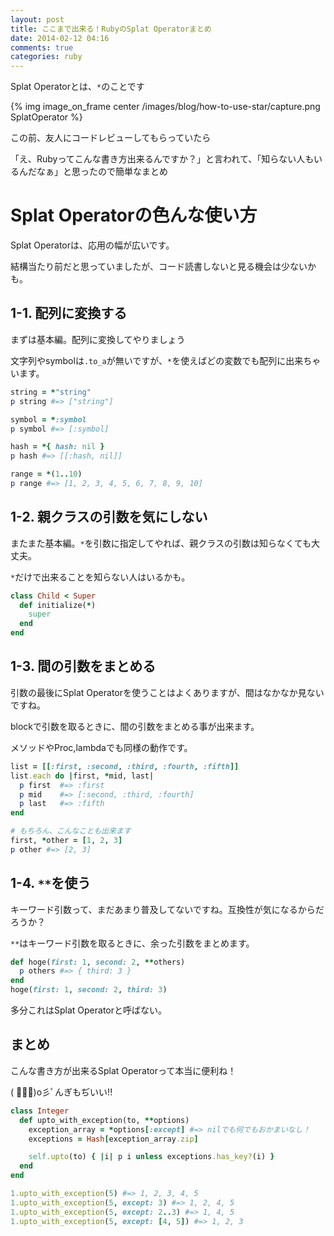 ```yaml
---
layout: post
title: ここまで出来る！RubyのSplat Operatorまとめ
date: 2014-02-12 04:16
comments: true
categories: ruby
---
```


Splat Operatorとは、`*`のことです

{% img image_on_frame center /images/blog/how-to-use-star/capture.png SplatOperator %}

この前、友人にコードレビューしてもらっていたら

「え、Rubyってこんな書き方出来るんですか？」と言われて、「知らない人もいるんだなぁ」と思ったので簡単なまとめ

<!-- more -->

# Splat Operatorの色んな使い方

Splat Operatorは、応用の幅が広いです。

結構当たり前だと思っていましたが、コード読書しないと見る機会は少ないかも。

## 1-1. 配列に変換する

まずは基本編。配列に変換してやりましょう

文字列やsymbolは`.to_a`が無いですが、`*`を使えばどの変数でも配列に出来ちゃいます。

```ruby
string = *"string"
p string #=> ["string"]

symbol = *:symbol
p symbol #=> [:symbol]

hash = *{ hash: nil }
p hash #=> [[:hash, nil]]

range = *(1..10)
p range #=> [1, 2, 3, 4, 5, 6, 7, 8, 9, 10]
```

## 1-2. 親クラスの引数を気にしない

またまた基本編。`*`を引数に指定してやれば、親クラスの引数は知らなくても大丈夫。

`*`だけで出来ることを知らない人はいるかも。

```ruby
class Child < Super
  def initialize(*)
    super
  end
end
```

## 1-3. 間の引数をまとめる

引数の最後にSplat Operatorを使うことはよくありますが、間はなかなか見ないですね。

blockで引数を取るときに、間の引数をまとめる事が出来ます。

メソッドやProc,lambdaでも同様の動作です。

```ruby
list = [[:first, :second, :third, :fourth, :fifth]]
list.each do |first, *mid, last|
  p first  #=> :first
  p mid    #=> [:second, :third, :fourth]
  p last   #=> :fifth
end

# もちろん、こんなことも出来ます
first, *other = [1, 2, 3]
p other #=> [2, 3]
```

## 1-4. `**`を使う

キーワード引数って、まだあまり普及してないですね。互換性が気になるからだろうか？

`**`はキーワード引数を取るときに、余った引数をまとめます。

```ruby
def hoge(first: 1, second: 2, **others)
  p others #=> { third: 3 }
end
hoge(first: 1, second: 2, third: 3)
```

多分これはSplat Operatorと呼ばない。

## まとめ

こんな書き方が出来るSplat Operatorって本当に便利ね！

( ﾟ∀ﾟ)o彡ﾟんぎもぢいい!!

```ruby
class Integer
  def upto_with_exception(to, **options)
    exception_array = *options[:except] #=> nilでも何でもおかまいなし！
    exceptions = Hash[exception_array.zip]

    self.upto(to) { |i| p i unless exceptions.has_key?(i) }
  end
end

1.upto_with_exception(5) #=> 1, 2, 3, 4, 5
1.upto_with_exception(5, except: 3) #=> 1, 2, 4, 5
1.upto_with_exception(5, except: 2..3) #=> 1, 4, 5
1.upto_with_exception(5, except: [4, 5]) #=> 1, 2, 3
```

